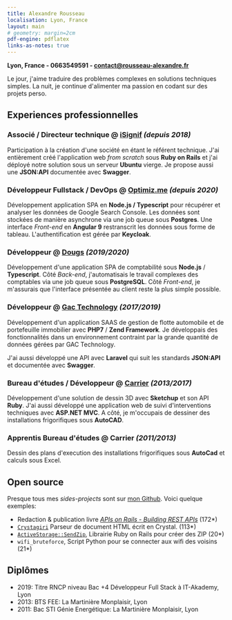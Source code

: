 ```yaml
---
title: Alexandre Rousseau
localisation: Lyon, France
layout: main
# geometry: margin=2cm
pdf-engine: pdflatex
links-as-notes: true
---
```


**Lyon, France - 0663549591 - contact@rousseau-alexandre.fr**

Le jour, j'aime traduire des problèmes complexes en solutions techniques simples. La nuit, je continue d'alimenter ma passion en codant sur des projets perso.

## Experiences professionnelles

### Associé / Directeur technique @ [iSignif](https://isignif.fr) _(depuis 2018)_

Participation à la création d'une société en étant le référent technique. J'ai entièrement créé l'application web _from scratch_ sous **Ruby on Rails** et j'ai déployé notre solution sous un serveur **Ubuntu** vierge. Je propose aussi une **JSON:API** documentée avec **Swagger**.

### Développeur Fullstack / DevOps @ [Optimiz.me](https://optimiz.me) _(depuis 2020)_

Développement application SPA en **Node.js / Typescript** pour récupérer et analyser les données de Google Search Console. Les données sont stockées de manière asynchrone via une job queue sous **Postgres**. Une interface _Front-end_ en **Angular 9** restranscrit les données sous forme de tableau. L'authentification est gérée par **Keycloak**.

### Développeur @ [Dougs](https://dougs.fr) _(2019/2020)_

Développement d'une application SPA de comptabilité sous **Node.js** / **Typescript**. Côté _Back-end_, j'automatisais le travail complexes des comptables via une job queue sous **PostgreSQL**. Côté _Front-end_, je m'assurais que l'interface présentée au client reste la plus simple possible.

### Développeur @ [Gac Technology](https://www.gac-technology.com) _(2017/2019)_

Développement d'un application SAAS de gestion de flotte automobile et de portefeuille immobilier avec **PHP7** / **Zend Framework**. Je développais des fonctionnalités dans un environnement contraint par la grande quantité de données gérées par GAC Technology.

J'ai aussi développé une API avec **Laravel** qui suit les standards **JSON:API** et documentée avec **Swagger**.

### Bureau d'études / Développeur @ [Carrier](http://www.carrier.fr) _(2013/2017)_

Développement d'une solution de dessin 3D avec **Sketchup** et son API **Ruby**. J'ai aussi développé une application web de suivi d'interventions techniques avec **ASP.NET MVC**. A côté, je m'occupais de dessiner des installations frigorifiques sous **AutoCAD**.

### Apprentis Bureau d'études @ Carrier _(2011/2013)_

Dessin des plans d'execution des installations frigorifiques sous **AutoCad** et calculs sous Excel.

## Open source

Presque tous mes _sides-projects_ sont sur [mon Github](http://github.com/madeindjs). Voici quelque exemples:

- Redaction & publication livre [_APIs on Rails - Building REST APIs_](https://leanpub.com/apionrails6) (172\*)
- [`Crystagiri`](https://github.com/madeindjs/Crystagiri) Parseur de document HTML écrit en Crystal. (113\*)
- [`ActiveStorage::SendZip`](https://github.com/madeindjs/active_storage-send_zip), Librairie Ruby on Rails pour créer des ZIP (20\*)
- `wifi_bruteforce`, Script Python pour se connecter aux wifi des voisins (21\*)

## Diplômes

- 2019: Titre RNCP niveau Bac +4 Développeur Full Stack à IT-Akademy, Lyon
- 2013: BTS FEE: La Martinière Monplaisir, Lyon
- 2011: Bac STI Génie Energétique: La Martinière Monplaisir, Lyon
